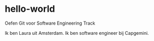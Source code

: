 # hello-world
Oefen Git voor Software Engineering Track

Ik ben Laura uit Amsterdam. Ik ben software engineer bij Capgemini.
